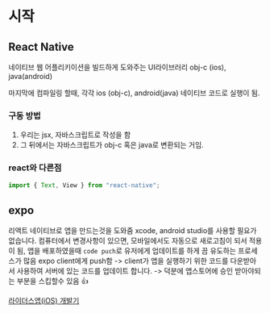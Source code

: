 # 시작

## React Native

네이티브 웹 어플리키이션을 빌드하게 도와주는 UI라이브러리
obj-c (ios), java(android)

마지막에 컴파일링 할때, 각각 ios (obj-c), android(java) 네이티브 코드로 실행이 됨.

### 구동 방법

1. 우리는 jsx, 자바스크립트로 작성을 함
2. 그 뒤에서는 자바스크립트가 obj-c 혹은 java로 변환되는 거임.

### react와 다른점

```js
import { Text, View } from "react-native";
```

## expo

리액트 네이티브로 앱을 만드는것을 도와줌
xcode, android studio를 사용할 필요가 없습니다.
컴퓨터에서 변경사항이 있으면, 모바일에서도 자동으로 새로고침이 되서 적용이 됨,
앱을 배포하였을때 `code puch`로 유저에게 업데이트를 하게 끔 유도하는 프로세스가 많음
expo client에게 push함 -> client가 앱을 실행하기 위한 코드를 다운받아서 사용하여 서버에 있는 코드를 업데이트 합니다. -> 덕분에 앱스토어에 승인 받아야되는 부분을 스킵할수 있음 👍

[라이더스앱(iOS) 개발기](http://woowabros.github.io/experience/2018/05/19/build-app-by-react-native.html)
